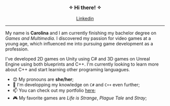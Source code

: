 <div align="center">
  <h3> ✧ Hi there! ✧ </h3>
  <p align="center">
    <a href="https://www.linkedin.com/in/carolinascpereira/">Linkedin</a>
  </p>
</div>
<hr></hr>

  <p>My name is <b>Carolina</b> and I am currently finishing my bachelor degree on <i>Games and Multimedia</i>. I discovered my passion for video games at a young age,     which influenced me into pursuing game development as a profession.</p>
  <p>I've developed 2D games on Unity using C# and 3D games on Unreal Engine using both blueprints and C++. I'm currently looking to learn more about C++ and start learning other programing languagues.</p>

<div>
  <ul> 
    <li> 😊 My pronouns are <b>she/her</b>;</li>
    <li> 🌱 I'm developping my knowledge on <code>C#</code> and <code>C++</code> even further;</li>
    <li> 📫 You can check out my portfolio <a href="https://carolinaapereira.github.io/">here</a>;</li>
    <li> 🎮 My favorite games are <i>Life is Strange</i>, <i>Plague Tale</i> and <i>Stray</i>;</li>
  </ul>
</div>
